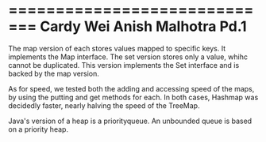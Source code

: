 
=============================
Cardy Wei
Anish Malhotra
Pd.1
=============================

The map version of each stores values mapped to specific keys. It implements the Map interface. The set version stores only a value, whihc cannot be duplicated. This version implements the Set interface and is backed by the map version.

As for speed, we tested both the adding and accessing speed of the maps, by using the putting and get methods for each. In both cases, Hashmap was decidedly faster, nearly halving the speed of the TreeMap.

Java's version of a heap is a priorityqueue. An unbounded queue is based on a priority heap.
